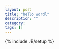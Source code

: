 ```yaml
---
layout: post
title: "hello wordl"
description: ""
category: 
tags: []
---
```

{% include JB/setup %}
